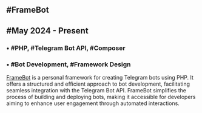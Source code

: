 ## #FrameBot
## #May 2024 - Present

### • #PHP, #Telegram Bot API, #Composer
### • #Bot Development, #Framework Design

[FrameBot](https://github.com/alirezajavadigit/framebot) is a personal framework for creating Telegram bots using PHP. It offers a structured and efficient approach to bot development, facilitating seamless integration with the Telegram Bot API. FrameBot simplifies the process of building and deploying bots, making it accessible for developers aiming to enhance user engagement through automated interactions.

